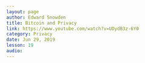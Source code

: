 ```yaml
---
layout: page
author: Edward Snowden
title: Bitcoin and Privacy
link: https://www.youtube.com/watch?v=UDydB3z-6Y0
category: Privacy
date: Jun 29, 2019
lesson: 19
audio: 
---
```

